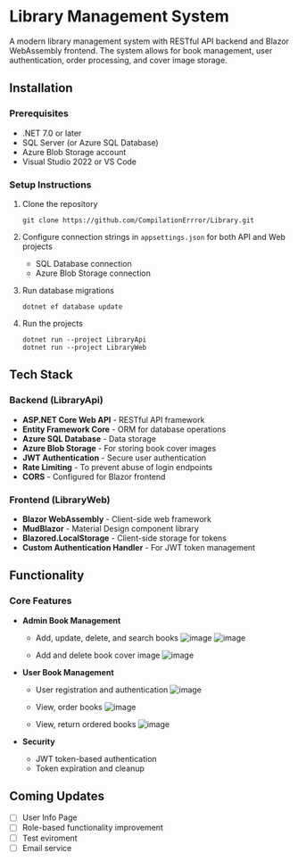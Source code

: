# Library Management System

A modern library management system with RESTful API backend and Blazor WebAssembly frontend. The system allows for book management, user authentication, order processing, and cover image storage.

## Installation

### Prerequisites
- .NET 7.0 or later
- SQL Server (or Azure SQL Database)
- Azure Blob Storage account
- Visual Studio 2022 or VS Code

### Setup Instructions
1. Clone the repository
   ```
   git clone https://github.com/CompilationErrror/Library.git
   ```

2. Configure connection strings in `appsettings.json` for both API and Web projects
   - SQL Database connection
   - Azure Blob Storage connection

3. Run database migrations
   ```
   dotnet ef database update
   ```

4. Run the projects
   ```
   dotnet run --project LibraryApi
   dotnet run --project LibraryWeb
   ```

## Tech Stack

### Backend (LibraryApi)
- **ASP.NET Core Web API** - RESTful API framework
- **Entity Framework Core** - ORM for database operations
- **Azure SQL Database** - Data storage
- **Azure Blob Storage** - For storing book cover images
- **JWT Authentication** - Secure user authentication
- **Rate Limiting** - To prevent abuse of login endpoints
- **CORS** - Configured for Blazor frontend

### Frontend (LibraryWeb)
- **Blazor WebAssembly** - Client-side web framework
- **MudBlazor** - Material Design component library
- **Blazored.LocalStorage** - Client-side storage for tokens
- **Custom Authentication Handler** - For JWT token management

## Functionality

### Core Features
- **Admin Book Management**
  - Add, update, delete, and search books
  ![image](https://github.com/user-attachments/assets/3600700f-7c98-4ea3-93fc-fa9cacd67133)
  ![image](https://github.com/user-attachments/assets/33a26af8-dd49-48d0-b40d-438d4d7354f7)

  - Add and delete book cover image
  ![image](https://github.com/user-attachments/assets/33d64012-597c-4730-bdb7-700f9e298a07)

- **User Book Management**
  - User registration and authentication
  ![image](https://github.com/user-attachments/assets/d39d0460-eb6d-44ad-a4c4-9f345adc4a1f)

  - View, order books
  ![image](https://github.com/user-attachments/assets/16aa307f-8573-4471-9b8f-dda4c3fe0773)

  - View, return ordered books
  ![image](https://github.com/user-attachments/assets/57df9016-bdb0-4120-97d0-9fe51260cd25)

    
- **Security**
  - JWT token-based authentication
  - Token expiration and cleanup

## Coming Updates

- [ ] User Info Page
- [ ] Role-based functionality improvement
- [ ] Test eviroment
- [ ] Email service
